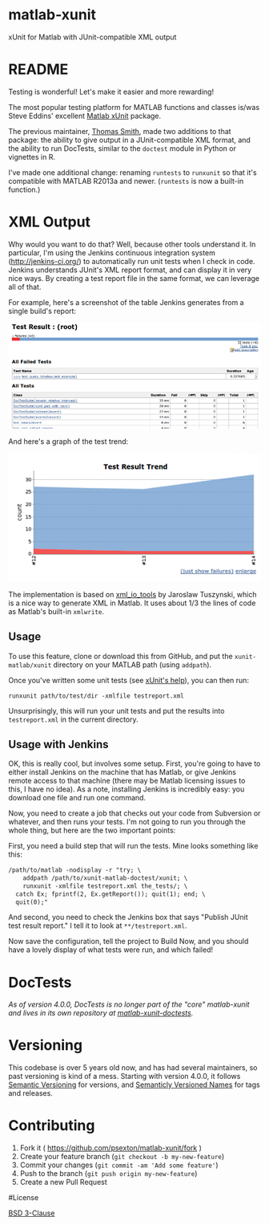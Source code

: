# matlab-xunit

xUnit for Matlab with JUnit-compatible XML output

# README

Testing is wonderful! Let's make it easier and more rewarding!

The most popular testing platform for MATLAB functions and classes is/was Steve Eddins' excellent [Matlab xUnit](http://www.mathworks.com/matlabcentral/fileexchange/22846-matlab-xunit-test-framework) package.

The previous maintainer, [Thomas Smith](https://github.com/tgs/), made two additions to that package: the ability to give output in a JUnit-compatible XML format, and the ability to run DocTests, similar to the ``doctest`` module in Python or vignettes in R.

I've made one additional change: renaming ``runtests`` to ``runxunit`` so that it's compatible with MATLAB R2013a and newer. (``runtests`` is now a built-in function.)

# XML Output

Why would you want to do that?  Well, because other tools understand it. In particular, I'm using the Jenkins continuous integration system (http://jenkins-ci.org/) to automatically run unit tests when I check in code. Jenkins understands JUnit's XML report format, and can display it in very nice ways. By creating a test report file in the same format, we can leverage all of that.

For example, here's a screenshot of the table Jenkins generates from a single build's report:

![Jenkins test results](doc/images/jenkins_test_results.png)

And here's a graph of the test trend:

![Jenkins trend graph](doc/images/jenkins_trend_graph.png)

The implementation is based on [xml_io_tools](http://www.mathworks.com/matlabcentral/fileexchange/12907-xmliotools) by Jaroslaw Tuszynski, which is a nice way to generate XML in Matlab. It uses about 1/3 the lines of code as Matlab's built-in ``xmlwrite``.

## Usage

To use this feature, clone or download this from GitHub, and put the ``xunit-matlab/xunit`` directory on your MATLAB path (using ``addpath``).

Once you've written some unit tests (see [xUnit's help](https://cdn.rawgit.com/psexton/matlab-xunit/master/doc/xunit_product_page.html)), you can then run:

    runxunit path/to/test/dir -xmlfile testreport.xml

Unsurprisingly, this will run your unit tests and put the results into ``testreport.xml`` in the current directory.

## Usage with Jenkins

OK, this is really cool, but involves some setup. First, you're going to have to either install Jenkins on the machine that has Matlab, or give Jenkins remote access to that machine (there may be Matlab licensing issues to this, I have no idea). As a note, installing Jenkins is incredibly easy: you download one file and run one command.

Now, you need to create a job that checks out your code from Subversion or whatever, and then runs your tests. I'm not going to run you through the whole thing, but here are the two important points:

First, you need a build step that will run the tests. Mine looks something like this:

    /path/to/matlab -nodisplay -r "try; \
        addpath /path/to/xunit-matlab-doctest/xunit; \
        runxunit -xmlfile testreport.xml the_tests/; \
      catch Ex; fprintf(2, Ex.getReport()); quit(1); end; \
      quit(0);"
  
And second, you need to check the Jenkins box that says "Publish JUnit test result report." I tell it to look at ``**/testreport.xml``.

Now save the configuration, tell the project to Build Now, and you should have a lovely display of what tests were run, and which failed!

# DocTests

_As of version 4.0.0, DocTests is no longer part of the "core" matlab-xunit and lives in its own repository at [matlab-xunit-doctests](https://github.com/psexton/matlab-xunit-doctests)._

# Versioning

This codebase is over 5 years old now, and has had several maintainers, so past versioning is kind of a mess. Starting with version 4.0.0, it follows [Semantic Versioning](http://semver.org) for versions, and [Semanticly Versioned Names](http://semvername.org) for tags and releases.

# Contributing

1. Fork it ( https://github.com/psexton/matlab-xunit/fork )
2. Create your feature branch (`git checkout -b my-new-feature`)
3. Commit your changes (`git commit -am 'Add some feature'`)
4. Push to the branch (`git push origin my-new-feature`)
5. Create a new Pull Request 

#License

[BSD 3-Clause](http://opensource.org/licenses/BSD-3-Clause)

